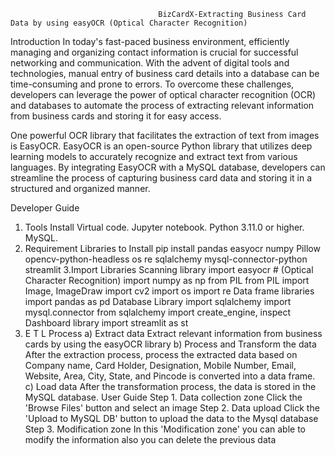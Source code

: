                                      BizCardX-Extracting Business Card Data by using easyOCR (Optical Character Recognition)
Introduction
In today's fast-paced business environment, efficiently managing and organizing contact information is crucial for successful networking and communication. With the advent of digital tools and technologies, manual entry of business card details into a database can be time-consuming and prone to errors. To overcome these challenges, developers can leverage the power of optical character recognition (OCR) and databases to automate the process of extracting relevant information from business cards and storing it for easy access.

One powerful OCR library that facilitates the extraction of text from images is EasyOCR. EasyOCR is an open-source Python library that utilizes deep learning models to accurately recognize and extract text from various languages. By integrating EasyOCR with a MySQL database, developers can streamline the process of capturing business card data and storing it in a structured and organized manner.

Developer Guide
1. Tools Install
Virtual code.
Jupyter notebook.
Python 3.11.0 or higher.
MySQL.
2. Requirement Libraries to Install
pip install pandas easyocr numpy Pillow opencv-python-headless os re sqlalchemy mysql-connector-python streamlit
3.Import Libraries
Scanning library
import easyocr # (Optical Character Recognition)
import numpy as np
from PIL
from PIL import Image, ImageDraw
import cv2
import os
import re
Data frame libraries
import pandas as pd
Database Library
import sqlalchemy
import mysql.connector
from sqlalchemy import create_engine, inspect
Dashboard library
import streamlit as st
4. E T L Process
a) Extract data
Extract relevant information from business cards by using the easyOCR library
b) Process and Transform the data
After the extraction process, process the extracted data based on Company name, Card Holder, Designation, Mobile Number, Email, Website, Area, City, State, and Pincode is converted into a data frame.
c) Load data
After the transformation process, the data is stored in the MySQL database.
User Guide
Step 1. Data collection zone
Click the 'Browse Files' button and select an image
Step 2. Data upload
Click the 'Upload to MySQL DB' button to upload the data to the Mysql database
Step 3. Modification zone
In this 'Modification zone' you can able to modify the information also you can delete the previous data
